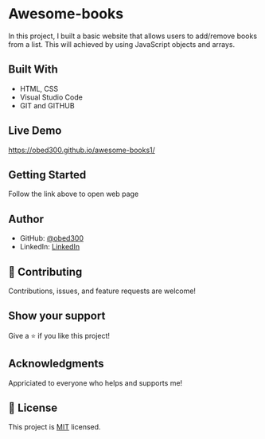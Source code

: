 # Awesome-books
In this project, I built a basic website that allows users to add/remove books from a list. This will achieved by using JavaScript objects and arrays.

## Built With

- HTML, CSS
- Visual Studio Code
- GIT and GITHUB

## Live Demo

https://obed300.github.io/awesome-books1/

## Getting Started

Follow the link above to open web page

## Author

- GitHub: [@obed300](https://github.com/obed300?tab=repositories)
- LinkedIn: [LinkedIn](https://www.linkedin.com/in/obed-bamfo-4b152421b/)

## 🤝 Contributing

Contributions, issues, and feature requests are welcome!

## Show your support

Give a ⭐️ if you like this project!

## Acknowledgments

Appriciated to everyone who helps and supports me!

## 📝 License

This project is [MIT](./LICENSE) licensed.

